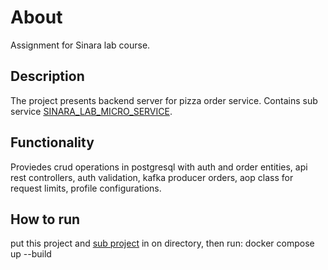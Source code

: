 # About
Assignment for Sinara lab course.

## Description
The project presents backend server for pizza order service. Contains sub service [SINARA_LAB_MICRO_SERVICE](https://github.com/Goshan0404/SKB_LAB_MICRO_SERVICE).

## Functionality
Proviedes crud operations in postgresql with auth and order entities, api rest controllers, auth validation, kafka producer orders, aop class for request limits, profile configurations.

## How to run
put this project and [sub project](https://github.com/Goshan0404/SKB_LAB_MICRO_SERVICE) in on directory, then run:
docker compose up --build
